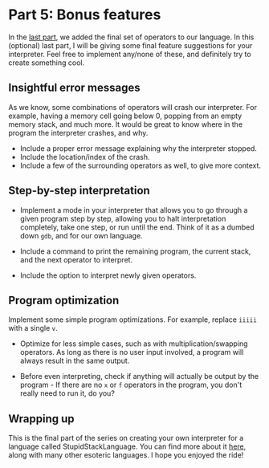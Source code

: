 # Part 5: Bonus features

In the [last part](4-conditionals.md), we added the final set of operators to our language. In this (optional) last part, I will be giving some final feature suggestions for your interpreter. Feel free to implement any/none of these, and definitely try to create something cool.


## Insightful error messages

As we know, some combinations of operators will crash our interpreter. For example, having a memory cell going below 0, popping from an empty memory stack, and much more. It would be great to know where in the program the interpreter crashes, and why.

- Include a proper error message explaining why the interpreter stopped.
- Include the location/index of the crash.
- Include a few of the surrounding operators as well, to give more context.


## Step-by-step interpretation

- Implement a mode in your interpreter that allows you to go through a given program step by step, allowing you to halt interpretation completely, take one step, or run until the end. Think of it as a dumbed down `gdb`, and for our own language.

- Include a command to print the remaining program, the current stack, and the next operator to interpret.

- Include the option to interpret newly given operators.

## Program optimization

Implement some simple program optimizations. For example, replace `iiiii` with a single `v`.

- Optimize for less simple cases, such as with multiplication/swapping operators. As long as there is no user input involved, a program will always result in the same output.
  
- Before even interpreting, check if anything will actually be output by the program - If there are no `x` or `f` operators in the program, you don't really need to run it, do you?


## Wrapping up

This is the final part of the series on creating your own interpreter for a language called StupidStackLanguage. You can find more about it [here](https://esolangs.org/wiki/StupidStackLanguage), along with many other esoteric languages. I hope you enjoyed the ride!
